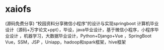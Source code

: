 # xaiofs
(源码免费分享) “校园资料分享微信小程序”的设计与实现springboot 计算机毕业设计（源码+万字论文+ppt），毕设，java毕业设计，基于微信小程序，小程序毕业设计 ，机器学习，大数据毕业设计，Python+Django+Vue ，SpringBoot Vue，SSM，JSP ，Uniapp，hadoop和spark框架，hive框架
